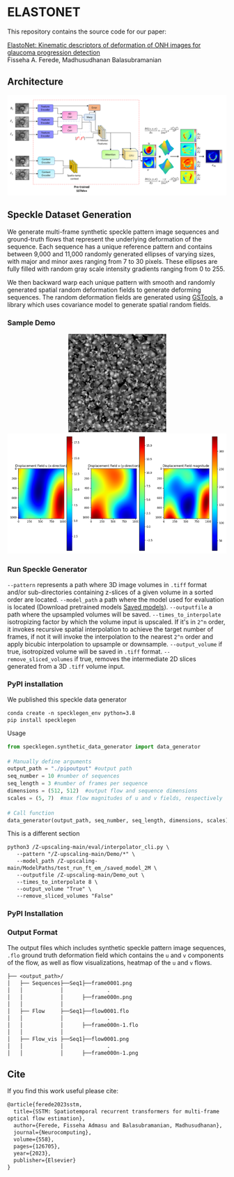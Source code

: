 ﻿# ELASTONET
This repository contains the source code for our paper:

[ElastoNet: Kinematic descriptors of deformation of ONH images for glaucoma progression detection](https://arxiv.org/pdf/2304.14418)<br/>
Fisseha A. Ferede, Madhusudhanan Balasubramanian<br/>

## Architecture

<img src="Elastonet_architecture.png">



## Speckle Dataset Generation

We generate multi-frame synthetic speckle pattern image sequences and ground-truth flows that represent the underlying deformation of the sequence. Each sequence has a unique reference pattern and contains between 9,000 and 11,000 randomly generated ellipses of varying sizes, with major and minor axes ranging from 7 to 30 pixels. These ellipses are fully filled with random gray scale intensity gradients ranging from 0 to 255. 

We then backward warp each unique pattern with smooth and randomly generated spatial random deformation fields to generate deforming sequences. The random deformation fields are generated using [GSTools](https://gmd.copernicus.org/articles/15/3161/2022/), a library which uses
covariance model to generate spatial random fields. 

### Sample Demo

<p align="center">
   <img src="specklegen/sample/sample_seq.gif" width="225" height="225" alt="Demo GIF">
   <img src="specklegen/sample/flow001.png" width="550" height="275" alt="Demo Image">
</p>

### Run Speckle Generator

`--pattern` represents a path where 3D image volumes in `.tiff` format and/or sub-directories containing z-slices of a given volume in a sorted order are located.
`--model_path` a path where the model used for evaluation is located (Download pretrained models [Saved models](https://drive.google.com/drive/folders/1vFvyuP4FdU8A0_Y0iA7CHSvlAFPH6StX?usp=sharing)).
`--outputfile` a path where the upsampled volumes will be saved. 
`--times_to_interpolate` isotropizing factor by which the volume input is upscaled. If it's in `2^n` order, it invokes recursive spatial interpolation to achieve the target number of frames, if not it will invoke the interpolation to the nearest `2^n` order and apply bicubic interpolation to upsample or downsample.
`--output_volume` if true, isotropized volume will be saved in `.tiff` format.
`--remove_sliced_volumes` if true, removes the intermediate 2D slices generated from a 3D `.tiff` volume input.

### PyPI installation
We published this speckle data generator

```
conda create -n specklegen_env python=3.8
pip install specklegen
```
Usage

```python
from specklegen.synthetic_data_generator import data_generator

# Manually define arguments
output_path = "./pipoutput" #output path
seq_number = 10 #number of sequences 
seq_length = 3 #number of frames per sequence
dimensions = (512, 512)  #output flow and sequence dimensions 
scales = (5, 7)  #max flow magnitudes of u and v fields, respectively

# Call function
data_generator(output_path, seq_number, seq_length, dimensions, scales)
```
This is a different section

```Shell
python3 /Z-upscaling-main/eval/interpolator_cli.py \
   --pattern "/Z-upscaling-main/Demo/*" \
   --model_path /Z-upscaling-main/ModelPaths/test_run_ft_em_/saved_model_2M \
   --outputfile /Z-upscaling-main/Demo_out \
   --times_to_interpolate 8 \
   --output_volume "True" \
   --remove_sliced_volumes "False"

```

### PyPI Installation
### Output Format
The output files which includes synthetic speckle pattern image sequences, `.flo` ground truth deformation field which contains the `u` and `v` components of the flow, as well as flow visualizations, heatmap of the `u` and `v` flows.

```
├── <output_path>/
│   ├── Sequences├──Seq1├──frame0001.png
│   │            │              .
│   │            │      ├──frame000n.png     
│   │            │ 
│   ├── Flow     ├──Seq1├──flow0001.flo
│   │            │              .
│   │            │      ├──frame000n-1.flo
│   │            │     
│   ├── Flow_vis ├──Seq1├──flow0001.png
│   │            │              .
│   │            │      ├──frame000n-1.png
```


## Cite

If you find this work useful please cite:
```
@article{ferede2023sstm,
  title={SSTM: Spatiotemporal recurrent transformers for multi-frame optical flow estimation},
  author={Ferede, Fisseha Admasu and Balasubramanian, Madhusudhanan},
  journal={Neurocomputing},
  volume={558},
  pages={126705},
  year={2023},
  publisher={Elsevier}
}
```